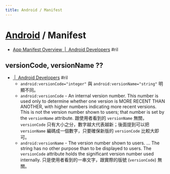 ```yaml
---
title: Android / Manifest
---
```

# [Android](android.md) / Manifest

  - [App Manifest Overview  \|  Android Developers](https://developer.android.com/guide/topics/manifest/manifest-intro) #ril

## versionCode, versionName ??

  - [<manifest>  \|  Android Developers](https://developer.android.com/guide/topics/manifest/manifest-element) #ril
      - `android:versionCode="integer"` 與 `android:versionName="string"` 明顯不同。
      - `android:versionCode` - An internal version number. This number is used only to determine whether one version is MORE RECENT THAN ANOTHER, with higher numbers indicating more recent versions. This is not the version number shown to users; that number is set by the `versionName` attribute. 跟使用者看到的 `versionName` 無關，`versionCode` 只有大小之分，數字越大代表越新；後面提到可以把 `versionName` 編碼成一個數字，只要確保新版的 `versionCode` 比較大即可。
      - `android:versionName` - The version number shown to users. ... The string has no other purpose than to be displayed to users. The `versionCode` attribute holds the significant version number used internally. 只是使用者看到的一串文字，跟實際的版號 (`versionCode`) 無關。
